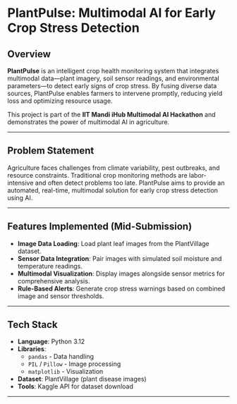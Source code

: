 # PlantPulse: Multimodal AI for Early Crop Stress Detection

## Overview
**PlantPulse** is an intelligent crop health monitoring system that integrates multimodal data—plant imagery, soil sensor readings, and environmental parameters—to detect early signs of crop stress. By fusing diverse data sources, PlantPulse enables farmers to intervene promptly, reducing yield loss and optimizing resource usage.

This project is part of the **IIT Mandi iHub Multimodal AI Hackathon** and demonstrates the power of multimodal AI in agriculture.

---

## Problem Statement
Agriculture faces challenges from climate variability, pest outbreaks, and resource constraints. Traditional crop monitoring methods are labor-intensive and often detect problems too late. PlantPulse aims to provide an automated, real-time, multimodal solution for early crop stress detection using AI.

---

## Features Implemented (Mid-Submission)
- **Image Data Loading**: Load plant leaf images from the PlantVillage dataset.
- **Sensor Data Integration**: Pair images with simulated soil moisture and temperature readings.
- **Multimodal Visualization**: Display images alongside sensor metrics for comprehensive analysis.
- **Rule-Based Alerts**: Generate crop stress warnings based on combined image and sensor thresholds.

---

## Tech Stack
- **Language**: Python 3.12
- **Libraries**: 
  - `pandas` - Data handling
  - `PIL` / `Pillow` - Image processing
  - `matplotlib` - Visualization
- **Dataset**: PlantVillage (plant disease images)
- **Tools**: Kaggle API for dataset download

---